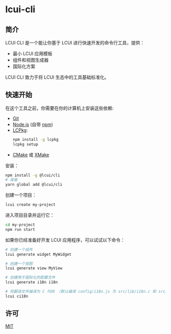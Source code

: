 # lcui-cli

## 简介

LCUI CLI 是一个能让你基于 LCUI 进行快速开发的命令行工具，提供：

- 最小 LCUI 应用模板
- 组件和视图生成器
- 国际化方案

LCUI CLI 致力于将 LCUI 生态中的工具基础标准化。

## 快速开始

在这个工具之前，你需要在你的计算机上安装这些依赖:

- [Git](https://git-scm.com)
- [Node.js](https://nodejs.org/en/download/) (自带 [npm](http://npmjs.com))
- [LCPkg](https://github.com/lc-soft/lcpkg):
    ```bash
    npm install -g lcpkg
    lcpkg setup
    ```
- [CMake](https://cmake.org/) 或 [XMake](https://xmake.io/)

安装：

``` bash
npm install -g @lcui/cli
# 或者
yarn global add @lcui/cli
```

创建一个项目：

``` bash
lcui create my-project
```

进入项目目录并运行它：

``` bash
cd my-project
npm run start
```

如果你已经准备好开发 LCUI 应用程序，可以试试以下命令：

``` bash
# 创建一个组件
lcui generate widget MyWidget

# 创建一个视图
lcui generate view MyView

# 创建用于国际化的配置文件
lcui generate i18n i18n

# 将翻译文件编译为 C 代码 （默认编译 config/i18n.js 为 src/lib/i18n.c 和 src/lib/i18n.h）
lcui ci18n
```

## 许可

[MIT](LICENSE)
